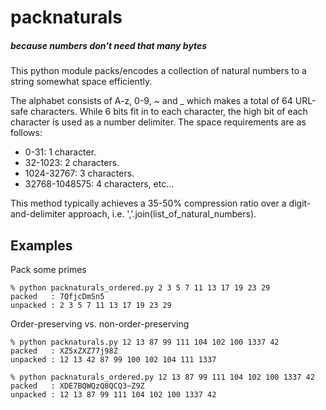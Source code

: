 packnaturals
============

##### because numbers don't need that many bytes


This python module packs/encodes a collection of natural numbers to a string
somewhat space efficiently.

The alphabet consists of A-z, 0-9, ~ and _ which makes a total of 64 URL-safe
characters. While 6 bits fit in to each character, the high bit of each
character is used as a number delimiter. The space requirements are as follows:

* 0-31:          1 character.
* 32-1023:       2 characters.
* 1024-32767:    3 characters.
* 32768-1048575: 4 characters, etc...

This method typically achieves a 35-50% compression ratio over a
digit-and-delimiter approach, i.e. ','.join(list_of_natural_numbers).


Examples
--------

Pack some primes

```
% python packnaturals_ordered.py 2 3 5 7 11 13 17 19 23 29
packed   : 7QfjcDmSn5
unpacked : 2 3 5 7 11 13 17 19 23 29
```

Order-preserving vs. non-order-preserving

```
% python packnaturals.py 12 13 87 99 111 104 102 100 1337 42
packed   : XZ5xZXZ77j98Z
unpacked : 12 13 42 87 99 100 102 104 111 1337

% python packnaturals_ordered.py 12 13 87 99 111 104 102 100 1337 42
packed   : XDE7BQWQzQ8QCQ3~Z9Z
unpacked : 12 13 87 99 111 104 102 100 1337 42
```
